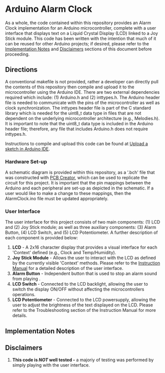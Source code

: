 # Arduino Alarm Clock
As a whole, the code contained within this repository provides an Alarm Clock implementation for an Arduino microcontroller, complete with a user interface that
displays text on a Liquid Crystal Display (LCD) linked to a Joy Stick module. This code has been written with the intention that much of it can be reused for other
Arduino projects; if desired, please refer to the [Implementation Notes](#implementation-notes) and [Disclaimers](#disclaimers) sections of this document before proceeding. 
## Directions
A conventional makefile is not provided, rather a developer can directly pull the contents of this repository then compile and upload it to the microcontroller using the Arduino IDE. There are two external dependencies required which include: (1) Arduino.h and (2) inttypes.h. The Arduino header file is needed to communicate with the pins of the microcontroller as well as clock synchronization. The inttypes header file is part of the C standard library which is needed for the uint8_t data type in files that are not dependent on the underlying microcontroller architecture (e.g., Melodies.h). It is important to note that the uint8_t data type is included in the Arduino header file; therefore, any file that includes Arduino.h does not require inttypes.h.

Instructions to compile and upload this code can be found at [Upload a sketch in Arduino IDE](https://support.arduino.cc/hc/en-us/articles/4733418441116-Upload-a-sketch-in-Arduino-IDE). 
### Hardware Set-up
A schematic diagram is provided within this repository, as a '.bch' file that was constructed with [PCB Creator](https://bayareacircuits.com/pcb-design-layout-software-custom/), which can be used to replicate the circuit for this project. It is important that the pin mappings between the Arduino and each peripheral are set-up as depicted in the schematic. If a user would like to make a change to these mappings, then the AlarmClock.ino file must be updated appropriately. 
### User Interface
The user interface for this project consists of two main components: (1) LCD and (2) Joy Stick module; as well as three auxiliary components: (3) Alarm Button, (4) LCD Switch, and (5) LCD Potentiometer.
A further description of each component is provided below:
1. **LCD** - A 2x16 character display that provides a visual interface for each 'Context' defined (e.g., Clock and Temp/Humidity).
3. **Joy Stick Module** - Allows the user to interact with the LCD as defined by the currently visible 'Context' methods. Please refer to the [Instruction Manual](insert-link-to-wiki) for a detailed description of the user interface.
6. **Alarm Button** - Independent button that is used to stop an alarm sound from playing .
7. **LCD Switch** - Connected to the LCD backlight, allowing the user to switch the display ON/OFF without affecting the microcontrollers operations.
8. **LCD Potentiometer** - Connected to the LCD powersupply, allowing the user to adjust the brightness of the text displayed on the LCD. Please refer to the Troubleshooting section
   of the Instruction Manual for more details.
## Implementation Notes
## Disclaimers
1. **This code is _NOT_ well tested -** a majoriy of testing was performed by simply playing with the user interface.
